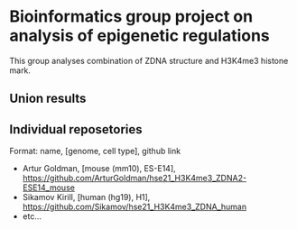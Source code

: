 # Bioinformatics group project on analysis of epigenetic regulations

This group analyses combination of ZDNA structure and H3K4me3 histone mark.

## Union results

## Individual reposetories

Format: name, [genome, cell type], github link

- Artur Goldman, [mouse (mm10), ES-E14], https://github.com/ArturGoldman/hse21_H3K4me3_ZDNA2-ESE14_mouse
- Sikamov Kirill, [human (hg19), H1], https://github.com/Sikamov/hse21_H3K4me3_ZDNA_human
- etc...
